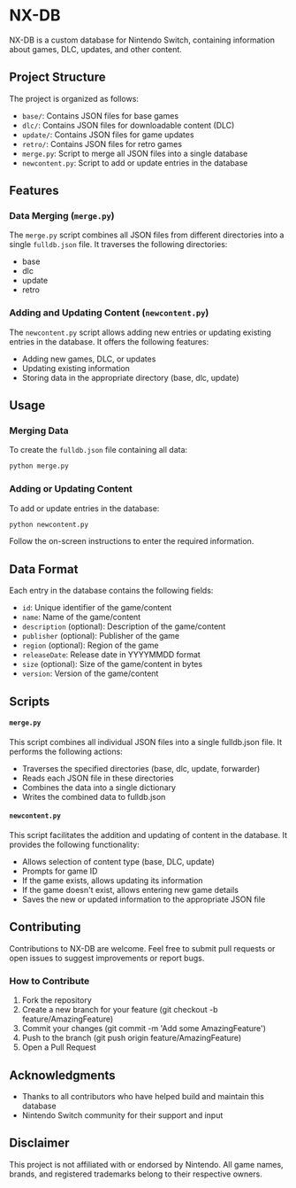 # NX-DB

NX-DB is a custom database for Nintendo Switch, containing information about games, DLC, updates, and other content.

## Project Structure

The project is organized as follows:

- `base/`: Contains JSON files for base games
- `dlc/`: Contains JSON files for downloadable content (DLC)
- `update/`: Contains JSON files for game updates
- `retro/`: Contains JSON files for retro games
- `merge.py`: Script to merge all JSON files into a single database
- `newcontent.py`: Script to add or update entries in the database

## Features

### Data Merging (`merge.py`)

The `merge.py` script combines all JSON files from different directories into a single `fulldb.json` file. It traverses the following directories:

- base
- dlc
- update
- retro

### Adding and Updating Content (`newcontent.py`)

The `newcontent.py` script allows adding new entries or updating existing entries in the database. It offers the following features:

- Adding new games, DLC, or updates
- Updating existing information
- Storing data in the appropriate directory (base, dlc, update)

## Usage

### Merging Data

To create the `fulldb.json` file containing all data:

```bash
python merge.py
```

### Adding or Updating Content
To add or update entries in the database:
```bash
python newcontent.py
```

Follow the on-screen instructions to enter the required information.

## Data Format
Each entry in the database contains the following fields:

- `id`: Unique identifier of the game/content
- `name`: Name of the game/content
- `description` (optional): Description of the game/content
- `publisher` (optional): Publisher of the game
- `region` (optional): Region of the game
- `releaseDate`: Release date in YYYYMMDD format
- `size` (optional): Size of the game/content in bytes
- `version`: Version of the game/content

## Scripts
#### `merge.py`

This script combines all individual JSON files into a single fulldb.json file. It performs the following actions:

- Traverses the specified directories (base, dlc, update, forwarder)
- Reads each JSON file in these directories
- Combines the data into a single dictionary
- Writes the combined data to fulldb.json

#### `newcontent.py`

This script facilitates the addition and updating of content in the database. It provides the following functionality:

- Allows selection of content type (base, DLC, update)
- Prompts for game ID
- If the game exists, allows updating its information
- If the game doesn't exist, allows entering new game details
- Saves the new or updated information to the appropriate JSON file

## Contributing
Contributions to NX-DB are welcome. Feel free to submit pull requests or open issues to suggest improvements or report bugs.

### How to Contribute
1. Fork the repository
2. Create a new branch for your feature (git checkout -b feature/AmazingFeature)
3. Commit your changes (git commit -m 'Add some AmazingFeature')
4. Push to the branch (git push origin feature/AmazingFeature)
5. Open a Pull Request

## Acknowledgments
- Thanks to all contributors who have helped build and maintain this database
- Nintendo Switch community for their support and input


## Disclaimer
This project is not affiliated with or endorsed by Nintendo. All game names, brands, and registered trademarks belong to their respective owners.